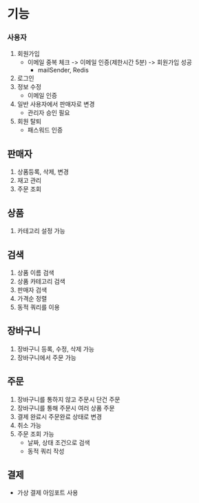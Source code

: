 # 기능

### 사용자
1. 회원가입
    - 이메일 중복 체크 -> 이메일 인증(제한시간 5분) -> 회원가입 성공
      - mailSender, Redis
2. 로그인
3. 정보 수정
    - 이메일 인증
4. 일반 사용자에서 판매자로 변경
    - 관리자 승인 필요
5. 회원 탈퇴
    - 패스워드 인증

## 판매자
1. 상품등록, 삭제, 변경
2. 재고 관리
3. 주문 조회

## 상품
1. 카테고리 설정 가능

## 검색
1. 상품 이름 검색
2. 상품 카테고리 검색
3. 판매자 검색
4. 가격순 정렬
5. 동적 쿼리를 이용

## 장바구니
1. 장바구니 등록, 수정, 삭제 가능
2. 장바구니에서 주문 가능

## 주문
1. 장바구니를 통하지 않고 주문시 단건 주문
2. 장바구니를 통해 주문시 여러 상품 주문
3. 결제 완료시 주문완료 상태로 변경
4. 취소 가능
5. 주문 조회 가능
    - 날짜, 상태 조건으로 검색
    - 동적 쿼리 작성

## 결제
- 가상 결제 아임포트 사용